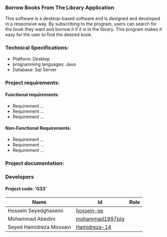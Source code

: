 ###  Borrow Books From The Library Application
This software is a desktop-based software and is designed and developed in a responsive way.
By subscribing to the program, users can search for the book they want and borrow it if it is in the library.
This program makes it easy for the user to find the desired book.

### Technical Specifications:
- Platform: Desktop
- programming languages: Java 
- Database: Sql Server

### Project requirements:
#### Functional requirements:
- Requirement ...
- Requirement ...
- Requirement ...

#### Non-Functional Requirements:
- Requirement ...
- Requirement ...
- Requirement ...

### Project documentation:


### Developers

#### Project code: 'G33'
Name  | Id   | Role
----  | --   | ----
Hossein Seyedghasemi | [hossein-se](https://github.com/hossein-se) |
Mohammad Abedini | [mohammad1997plg](https://github.com/mohammad1997plg) |
Seyed Hamidreza Moosavi | [Hamidreza-14](https://github.com/Hamidreza-14) |

